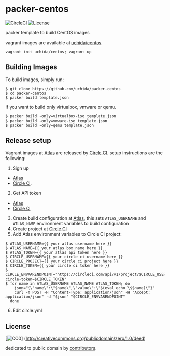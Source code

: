 # packer-centos

[![CircleCI](https://img.shields.io/circleci/project/uchida/packer-centos.svg)](https://circleci.com/gh/uchida/packer-centos)
[![License](https://img.shields.io/github/license/uchida/packer-centos.svg)](https://tldrlegal.com/license/creative-commons-cc0-1.0-universal)

packer template to build CentOS images

vagrant images are available at [uchida/centos](https://atlas.hashicorp.com/uchida/boxes/centos).

```
vagrant init uchida/centos; vagrant up
```

## Building Images

To build images, simply run:

```
$ git clone https://github.com/uchida/packer-centos
$ cd packer-centos
$ packer build template.json
```

If you want to build only virtualbox, vmware or qemu.

```
$ packer build -only=virtualbox-iso template.json
$ packer build -only=vmware-iso template.json
$ packer build -only=qemu template.json
```

## Release setup

Vagrant images at [Atlas](https://atlas.hashicorp.com) are released by [Circle CI](https://circleci.com/).
setup instructions are the following:

1. Sign up
  - [Atlas](https://atlas.hashicorp.com/account/new)
  - [Circle CI](https://circleci.com/signup).
2. Get API token
  - [Atlas](https://atlas.hashicorp.com/settings/tokens)
  - [Circle CI](https://circleci.com/account/api)
3. Create build configuration at [Atlas](https://atlas.hashicorp.com/tutorial/packer-vagrant),
  this sets `ATLAS_USERNAME` and `ATLAS_NAME` environment variables to build configuration
4. Create project at [Circle CI](https://circleci.com/add-projects)
5. Add Atlas environment variables to Circle CI project:
  ```console
  $ ATLAS_USERNAME={{ your atlas username here }}
  $ ATLAS_NAME={{ your atlas box name here }}
  $ ATLAS_TOKEN={{ your atlas api token here }}
  $ CIRCLE_USERNAME={{ your circle ci username here }}
  $ CIRCLE_PROJECT={{ your circle ci project here }}
  $ CIRCLE_TOKEN={{ your circle ci token here }}
  $ CIRCLE_ENVVARENDPOINT="https://circleci.com/api/v1/project/$CIRCLE_USERNAME/$CIRCLE_PROJECT/envvar?circle-token=$CIRCLE_TOKEN"
  $ for name in ATLAS_USERNAME ATLAS_NAME ATLAS_TOKEN; do
      json="{\"name\":\"$name\",\"value\":\"$(eval echo \$$name)\"}"
      curl -X POST -H "Content-Type: application/json" -H "Accept: application/json" -d "$json" "$CIRCLE_ENVVARENDPOINT"
    done

  ```
6. Edit circle.yml

## License

[![CC0](http://i.creativecommons.org/p/zero/1.0/88x31.png "CC0")]
(http://creativecommons.org/publicdomain/zero/1.0/deed)

dedicated to public domain by [contributors](https://github.com/uchida/packer-centos/graphs/contributors).

